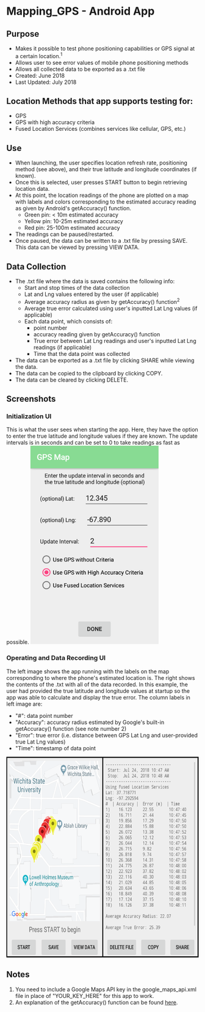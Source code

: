 # Mapping_GPS - Android App
## Purpose
- Makes it possible to test phone positioning capabilities or GPS signal at a certain location.<sup>1</sup>
- Allows user to see error values of mobile phone positioning methods
- Allows all collected data to be exported as a .txt file
- Created: June 2018
- Last Updated: July 2018
## Location Methods that app supports testing for:
* GPS
* GPS with high accuracy criteria
* Fused Location Services (combines services like cellular, GPS, etc.)
## Use
- When launching, the user specifies location refresh rate, positioning method (see above), and their true latitude and longitude coordinates (if known).
- Once this is selected, user presses START button to begin retrieving location data.
- At this point, the location readings of the phone are plotted on a map with labels and colors corresponding to the estimated accuracy reading as given by Android's getAccuracy() function.
    - Green pin: < 10m estimated accuracy
    - Yellow pin: 10-25m estimated accuracy
    - Red pin: 25-100m estimated accuracy
- The readings can be paused/restarted.
- Once paused, the data can be written to a .txt file by pressing SAVE. This data can be viewed by pressing VIEW DATA.
## Data Collection
- The .txt file where the data is saved contains the following info:
  - Start and stop times of the data collection
  - Lat and Lng values entered by the user (if applicable)
  - Average accuracy radius as given by getAccuracy() function<sup>2</sup>
  - Average true error calculated using user's inputted Lat Lng values (if applicable)
  - Each data point, which consists of:
    - point number
    - accuracy reading given by getAccuracy() function
    - True error between Lat Lng readings and user's inputted Lat Lng readings (if applicable)
    - Time that the data point was collected
- The data can be exported as a .txt file by clicking SHARE while viewing the data.
- The data can be copied to the clipboard by clicking COPY.
- The data can be cleared by clicking DELETE.
## Screenshots
### Initialization UI
This is what the user sees when starting the app. Here, they have the option to enter the true latitude and longitude values if they are known. The update intervals is in seconds and can be set to 0 to take readings as fast as possible.
<img src="StartingUI.png" width="336" height="519">
### Operating and Data Recording UI
The left image shows the app running with the labels on the map corresponding to where the phone's estimated location is. The right shows the contents of the .txt with all of the data recorded. In this example, the user had provided the true latitude and longitude values at startup so the app was able to calculate and display the true error. The column labels in left image are:
- "#": data point number
- "Accuracy": accuracy radius estimated by Google's built-in getAccuracy() function (see note number 2)
- "Error": true error (i.e. distance between GPS Lat Lng and user-provided true Lat Lng values)
- "Time": timestamp of data point
<img src="screenshots.png" width="679" height="525">

## Notes
1. You need to include a Google Maps API key in the google_maps_api.xml file in place of "YOUR_KEY_HERE" for this app to work.
2. An explanation of the getAccuracy() function can be found <a href="https://developer.android.com/reference/android/location/Location#getAccuracy()">here</a>.
